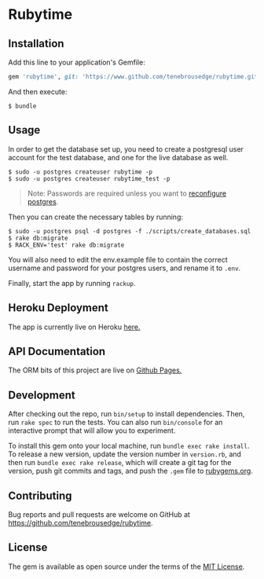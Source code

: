 # Rubytime


## Installation

Add this line to your application's Gemfile:

```ruby
gem 'rubytime', git: 'https://www.github.com/tenebrousedge/rubytime.git'
```

And then execute:

    $ bundle

## Usage

In order to get the database set up, you need to create a postgresql user account for the test database, and one for the live database as well.

    $ sudo -u postgres createuser rubytime -p
    $ sudo -u postgres createuser rubytime_test -p

> Note:
Passwords are required unless you want to [reconfigure postgres](http://stackoverflow.com/questions/23375740/pgconnectionbad-fe-sendauth-no-password-supplied).

Then you can create the necessary tables by running:

    $ sudo -u postgres psql -d postgres -f ./scripts/create_databases.sql
    $ rake db:migrate
    $ RACK_ENV='test' rake db:migrate

You will also need to edit the env.example file to contain the correct username and password for your postgres users, and rename it to `.env`.

Finally, start the app by running `rackup`.

## Heroku Deployment

The app is currently live on Heroku [here.](https://dry-brushlands-71318.herokuapp.com/)

## API Documentation

The ORM bits of this project are live on [Github Pages.](https://tenebrousedge.github.io/rubytime)

## Development

After checking out the repo, run `bin/setup` to install dependencies. Then, run `rake spec` to run the tests. You can also run `bin/console` for an interactive prompt that will allow you to experiment.

To install this gem onto your local machine, run `bundle exec rake install`. To release a new version, update the version number in `version.rb`, and then run `bundle exec rake release`, which will create a git tag for the version, push git commits and tags, and push the `.gem` file to [rubygems.org](https://rubygems.org).

## Contributing

Bug reports and pull requests are welcome on GitHub at https://github.com/tenebrousedge/rubytime.


## License

The gem is available as open source under the terms of the [MIT License](http://opensource.org/licenses/MIT).

